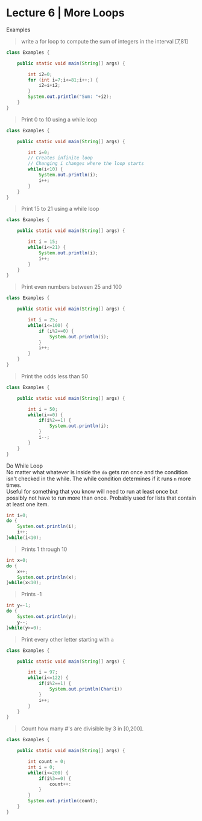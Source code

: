 # Lecture 6 | More Loops

Examples
> write a for loop to compute the sum of integers in the interval [7,81]

```Java
class Examples {

    public static void main(String[] args) {

        int i2=0;
        for (int i=7;i<=81;i++;) {
            i2=i+i2;
        }
        System.out.println("Sum: "+i2);
    }
}
```
> Print 0 to 10 using a while loop
```Java
class Examples {

    public static void main(String[] args) {

        int i=0;
        // Creates infinite loop
        // Changing i changes where the loop starts
        while(i<10) {
            System.out.println(i);
            i++;
        }
    }
}
```
> Print 15 to 21 using a while loop
```Java
class Examples {

    public static void main(String[] args) {

        int i = 15;
        while(i<=21) {
            System.out.println(i);
            i++;
        }
    }
}
```
> Print even numbers between 25 and 100
```Java
class Examples {

    public static void main(String[] args) {

        int i = 25;
        while(i<=100) {
            if (i%2==0) {
                System.out.println(i);
            }     
            i++;
        }
    }
}
```
> Print the odds less than 50
```Java
class Examples {

    public static void main(String[] args) {

        int i = 50;
        while(i>=0) {
            if(i%2==1) {
                System.out.println(i);
            }
            i--;
        }
    }
}
```

Do While Loop  
No matter what whatever is inside the `do` gets ran once and the condition isn't checked in the while. The while condition determines if it runs `n` more times.  
Useful for something that you know will need to run at least once but possibly not have to run more than once. Probably used for lists that contain at least one item.
```Java
int i=0;
do {
    System.out.println(i);
    i++;
}while(i<10);
```
>Prints 1 through 10
```Java
int x=0;
do {
    x++;
    System.out.println(x);
}while(x<10);
```
>Prints -1
```Java
int y=-1;
do {
    System.out.println(y);
    y--;
}while(y>=0);
```
>Print every other letter starting with `a`
```Java
class Examples {

    public static void main(String[] args) {

        int i = 97;
        while(i<=122) {
            if(i%2==1) {
                System.out.println(Char(i))
            }
            i++;
        }
    }
}
```
>Count how many #'s are divisible by 3 in [0,200].
```Java
class Examples {

    public static void main(String[] args) {

        int count = 0;
        int i = 0;
        while(i<=200) {
            if(i%3==0) {
                count++:
            }
        }
        System.out.println(count);
    }
}
```